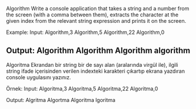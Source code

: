 Algorithm
Write a console application that takes a string and a number from the screen (with a comma between them), extracts the character at the given index from the relevant string expression and prints it on the screen.

Example: Input: Algorithm,3 Algorithm,5 Algorithm,22 Algorithm,0

Output: Algorithm Algorithm Algorithm algorithm
------------------------
Algoritma
Ekrandan bir string bir de sayı alan (aralarında virgül ile), ilgili string ifade içerisinden verilen indexteki karakteri çıkartıp ekrana yazdıran console uygulasını yazınız.

Örnek: Input: Algoritma,3 Algoritma,5 Algoritma,22 Algoritma,0

Output: Algritma Algortma Algoritma lgoritma

